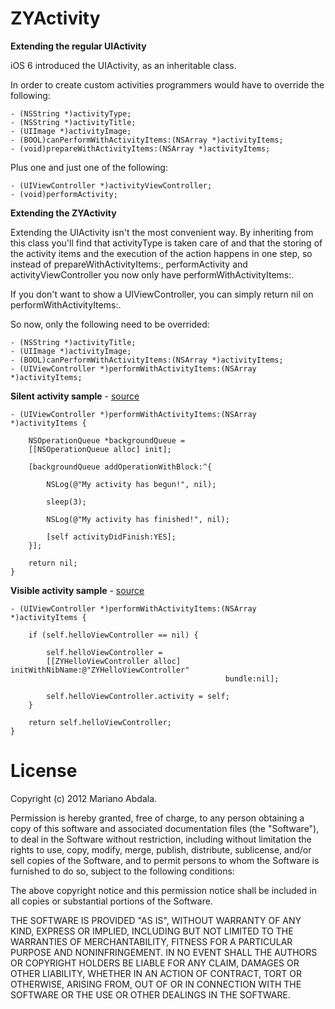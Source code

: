 ZYActivity
===================

**Extending the regular UIActivity**

iOS 6 introduced the UIActivity, as an inheritable class.

In order to create custom activities programmers would have to override the following:

    - (NSString *)activityType;
    - (NSString *)activityTitle;
    - (UIImage *)activityImage;
    - (BOOL)canPerformWithActivityItems:(NSArray *)activityItems;
    - (void)prepareWithActivityItems:(NSArray *)activityItems;

Plus one and just one of the following:

    - (UIViewController *)activityViewController;
    - (void)performActivity;
  
**Extending the ZYActivity**

Extending the UIActivity isn't the most convenient way. By inheriting from this class you'll find that activityType is taken care of and that the storing of the activity items and the execution of the action happens in one step, so instead of prepareWithActivityItems:, performActivity and activityViewController you now only have performWithActivityItems:.

If you don't want to show a UIViewController, you can simply return nil on performWithActivityItems:.

So now, only the following need to be overrided:

    - (NSString *)activityTitle;
    - (UIImage *)activityImage;
    - (BOOL)canPerformWithActivityItems:(NSArray *)activityItems;
    - (UIViewController *)performWithActivityItems:(NSArray *)activityItems;


**Silent activity sample** - [source](https://github.com/marianoabdala/ZYActivity/blob/master/SampleProject/SampleProject/ZYMySilentActivity.m)

    - (UIViewController *)performWithActivityItems:(NSArray *)activityItems {
    
        NSOperationQueue *backgroundQueue =
        [[NSOperationQueue alloc] init];
    
        [backgroundQueue addOperationWithBlock:^{
        
            NSLog(@"My activity has begun!", nil);
        
            sleep(3);
        
            NSLog(@"My activity has finished!", nil);
        
            [self activityDidFinish:YES];
        }];
    
        return nil;
    }


**Visible activity sample** - [source](https://github.com/marianoabdala/ZYActivity/blob/master/SampleProject/SampleProject/ZYMyActivity.m)

    - (UIViewController *)performWithActivityItems:(NSArray *)activityItems {
    
        if (self.helloViewController == nil) {
        
            self.helloViewController =
            [[ZYHelloViewController alloc] initWithNibName:@"ZYHelloViewController"
                                                    bundle:nil];
        
            self.helloViewController.activity = self;
        }

        return self.helloViewController;
    }


  
License
=======

Copyright (c) 2012 Mariano Abdala.

Permission is hereby granted, free of charge, to any person obtaining a copy of this software and associated documentation files (the "Software"), to deal in the Software without restriction, including without limitation the rights to use, copy, modify, merge, publish, distribute, sublicense, and/or sell copies of the Software, and to permit persons to whom the Software is furnished to do so, subject to the following conditions:

The above copyright notice and this permission notice shall be included in all copies or substantial portions of the Software.

THE SOFTWARE IS PROVIDED "AS IS", WITHOUT WARRANTY OF ANY KIND, EXPRESS OR IMPLIED, INCLUDING BUT NOT LIMITED TO THE WARRANTIES OF MERCHANTABILITY, FITNESS FOR A PARTICULAR PURPOSE AND NONINFRINGEMENT. IN NO EVENT SHALL THE AUTHORS OR COPYRIGHT HOLDERS BE LIABLE FOR ANY CLAIM, DAMAGES OR OTHER LIABILITY, WHETHER IN AN ACTION OF CONTRACT, TORT OR OTHERWISE, ARISING FROM, OUT OF OR IN CONNECTION WITH THE SOFTWARE OR THE USE OR OTHER DEALINGS IN THE SOFTWARE.

